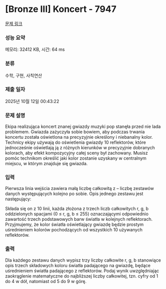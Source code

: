 # [Bronze III] Koncert - 7947 

[문제 링크](https://www.acmicpc.net/problem/7947) 

### 성능 요약

메모리: 32412 KB, 시간: 64 ms

### 분류

수학, 구현, 사칙연산

### 제출 일자

2025년 10월 12일 00:43:22

### 문제 설명

<p>Ekipa realizująca koncert znanej gwiazdy muzyki pop stanęła przed nie lada problemem. Gwiazda zażyczyła sobie bowiem, aby podczas trwania koncertu została oświetlona na precyzyjnie określony i niebanalny kolor. Technicy ekipy używają do oświetlenia gwiazdy 10 reflektorów, które jednocześnie oświetlają ją z różnych kierunków w precyzyjnie dobranych kolorach, aby efekt kompozycyjny całej sceny był zachowany. Musisz pomóc technikom określić jaki kolor zostanie uzyskany w centralnym miejscu, w którym znajduje się gwiazda.</p>

### 입력 

 <p>Pierwsza linia wejścia zawiera małą liczbę całkowitą z – liczbę zestawów danych występujących kolejno po sobie. Opis jednego zestawu jest następujący:</p>

<p>Składa się on z 10 linii, każda złożona z trzech liczb całkowitych r, g, b oddzielonych spacjami (0 ≤ r, g, b ≤ 255) oznaczającymi odpowiednio zawartość trzech podstawowych barw światła w kolejnych reflektorach. Przyjmujemy, że kolor światła oświetlający gwiazdę będzie prostym uśrednieniem kolorów pochodzących od wszystkich 10 używanych reflektorów.</p>

### 출력 

 <p>Dla każdego zestawu danych wypisz trzy liczby całkowite r, g, b stanowiące opis trzech składowych koloru światła padającego na gwiazdę, będące uśrednieniem światła padającego z reflektorów. Podaj wynik uwzględniając zaokrąglenie matematyczne do najbliższej liczby całkowitej, tzn. cyfry od 1 do 4 w dół, natomiast od 5 do 9 w górę.</p>


